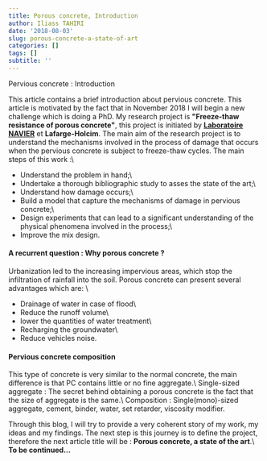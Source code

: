 ```yaml
---
title: Porous concrete, Introduction
author: Iliass TAHIRI
date: '2018-08-03'
slug: porous-concrete-a-state-of-art
categories: []
tags: []
subtitle: ''
---
```


Pervious concrete : Introduction

<!--more-->

This article contains a brief introduction about pervious concrete. This article is motivated by the fact that in November 2018 I will begin a new challenge which is doing a PhD. My research project is **"Freeze-thaw resistance of porous concrete"**, this project is initiated by **[Laboratoire NAVIER](navier.enpc.fr)** et **Lafarge-Holcim**. The main aim of the research project is to understand the mechanisms involved in the process of damage that occurs when the pervious concrete is subject to freeze-thaw cycles. The main steps of this work :\

- Understand the problem in hand;\\
- Undertake a thorough bibliographic study to asses the state of the art;\\
- Understand how damage occurs;\\
- Build a model that capture the mechanisms of damage in pervious concrete;\\
- Design experiments that can lead to a significant understanding of the physical phenomena involved in the process;\\
- Improve the mix design.

#### A recurrent question : Why porous concrete ?
<!-- Not as many people think, the permeable concrete is an old civil engineering material. In fact, research on this matter seriously tens of years ago. B -->
Urbanization led to the increasing impervious areas, which stop the infiltration of rainfall into the soil. Porous concrete can present several advantages which are: \

- Drainage of water in case of flood\\
- Reduce the runoff volume\\
- lower the quantities of water treatment\\
- Recharging the groundwater\\
- Reduce vehicles noise.

#### Pervious concrete composition
This type of concrete is very similar to the normal concrete, the main difference is that PC contains little or no fine aggregate.\\
Single-sized aggregate : The secret behind obtaining a porous concrete is the fact that the size of aggregate is the same.\\
Composition : Single(mono)-sized aggregate, cement, binder, water, set retarder, viscosity modifier.

<!--
#### Pervious concrete durability challenges

This very useful material is subject to several durability challenges.
-->

Through this blog, I will try to provide a very coherent story of my work, my ideas and my findings. The next step is this journey is to define the project, therefore the next article title will be : **Porous concrete, a state of the art**.\\
**To be continued...**
